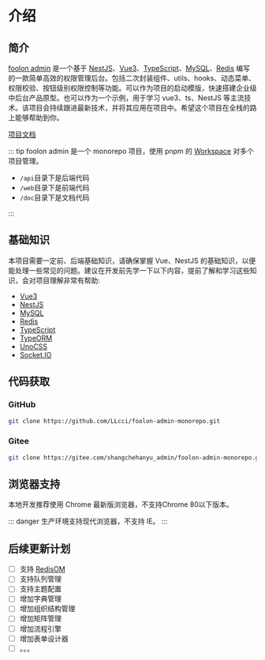 # 介绍

## 简介

[foolon admin](https://github.com/LLcci/foolon-admin-monorepo) 是一个基于 [NestJS](https://nest.nodejs.cn/)、[Vue3](https://cn.vuejs.org/)、[TypeScript](https://www.tslang.cn/index.html)、[MySQL](https://dev.mysql.com/downloads/)、[Redis](https://www.redis.net.cn/#google_vignette) 编写的一款简单高效的权限管理后台。包括二次封装组件、utils、hooks、动态菜单、权限校验、按钮级别权限控制等功能。可以作为项目的启动模版，快速搭建企业级中后台产品原型。也可以作为一个示例，用于学习 vue3、ts、NestJS 等主流技术。该项目会持续跟进最新技术，并将其应用在项目中。希望这个项目在全栈的路上能够帮助到你。

[项目文档](https://llcci.github.io/foolon-admin-monorepo/)

::: tip
foolon admin 是一个 monorepo 项目，使用 pnpm 的 [Workspace](https://www.pnpm.cn/workspaces) 对多个项目管理。

- `/api`目录下是后端代码
- `/web`目录下是前端代码
- `/doc`目录下是文档代码

:::

## 基础知识

本项目需要一定前、后端基础知识，请确保掌握 Vue、NestJS 的基础知识，以便能处理一些常见的问题。建议在开发前先学一下以下内容，提前了解和学习这些知识，会对项目理解非常有帮助:

- [Vue3](https://cn.vuejs.org/)
- [NestJS](https://nest.nodejs.cn/)
- [MySQL](https://dev.mysql.com/downloads/)
- [Redis](https://www.redis.net.cn/#google_vignette)
- [TypeScript](https://www.tslang.cn/index.html)
- [TypeORM](https://typeorm.biunav.com/)
- [UnoCSS](https://unocss.dev/)
- [Socket.IO](https://socket.nodejs.cn/)

## 代码获取

### GitHub

```sh
git clone https://github.com/LLcci/foolon-admin-monorepo.git
```

### Gitee

```sh
git clone https://gitee.com/shangchehanyu_admin/foolon-admin-monorepo.git
```

## 浏览器支持

本地开发推荐使用 Chrome 最新版浏览器，不支持Chrome 80以下版本。

::: danger
生产环境支持现代浏览器，不支持 IE。
:::

## 后续更新计划

- [ ] 支持 [RedisOM](https://redis.io/docs/latest/integrate/redisom-for-node-js/)
- [ ] 支持队列管理
- [ ] 支持主题配置
- [ ] 增加字典管理
- [ ] 增加组织结构管理
- [ ] 增加矩阵管理
- [ ] 增加流程引擎
- [ ] 增加表单设计器
- [ ] 。。。
